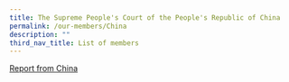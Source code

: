 ```yaml
---
title: The Supreme People's Court of the People's Republic of China
permalink: /our-members/China
description: ""
third_nav_title: List of members
---
```

[Report from China](/files/China-Country%20Report.pdf)